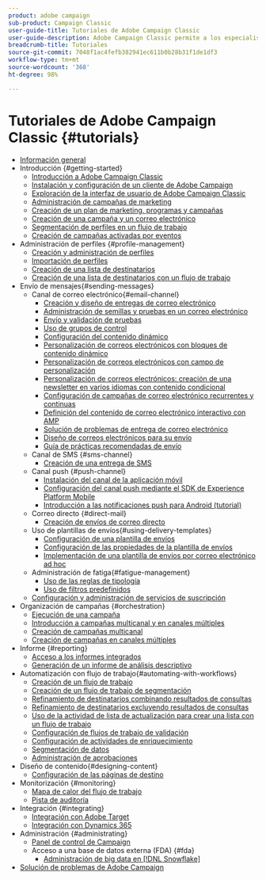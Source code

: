 ```yaml
---
product: adobe campaign
sub-product: Campaign Classic
user-guide-title: Tutoriales de Adobe Campaign Classic
user-guide-description: Adobe Campaign Classic permite a los especialistas en marketing diseñar experiencias de clientes de varios canales y proporciona un entorno para la organización de campañas visuales, la administración de interacciones en tiempo real y la ejecución en varios canales.
breadcrumb-title: Tutoriales
source-git-commit: 7048f1ac4fefb382941ec611b0b28b31f1de1df3
workflow-type: tm+mt
source-wordcount: '368'
ht-degree: 98%

---
```



# Tutoriales de Adobe Campaign Classic {#tutorials}

+ [Información general](/help/overview.md)
+ Introducción {#getting-started}
   + [Introducción a Adobe Campaign Classic](/help/getting-started/introduction-to-adobe-campaign-classic.md)
   + [Instalación y configuración de un cliente de Adobe Campaign](/help/getting-started/install-and-setup-the-adobe-campaign-client.md)
   + [Exploración de la interfaz de usuario de Adobe Campaign Classic](/help/getting-started/exploring-the-adobe-campaign-classic-user-interface.md)
   + [Administración de campañas de marketing](/help/getting-started/managing-marketing-campaigns.md)
   + [Creación de un plan de marketing, programas y campañas](/help/getting-started/creating-a-marketing-plan-programs-and-campaigns.md)
   + [Creación de una campaña y un correo electrónico](/help/getting-started/creating-a-campaign-and-an-email.md)
   + [Segmentación de perfiles en un flujo de trabajo](/help/getting-started/targeting-profiles-in-a-workflow.md)
   + [Creación de campañas activadas por eventos](/help/getting-started/create-event-triggered-campaigns.md)
+ Administración de perfiles {#profile-management}
   + [Creación y administración de perfiles](/help/profile-management/create-and-manage-profiles.md)
   + [Importación de perfiles](/help/data-management/importing-profiles.md)
   + [Creación de una lista de destinatarios](/help/profile-management/creating-a-list-of-recipients.md)
   + [Creación de una lista de destinatarios con un flujo de trabajo](/help/profile-management/creating-a-list-of-recipients-with-a-workflow.md)
+ Envío de mensajes{#sending-messages}
   + Canal de correo electrónico{#email-channel}
      + [Creación y diseño de entregas de correo electrónico](/help/sending-messages/email-channel/create-and-design-email-deliveries.md)
      + [Administración de semillas y pruebas en un correo electrónico](/help/sending-messages/email-channel/managing-seed-and-proofs.md)
      + [Envío y validación de pruebas](/help/sending-messages/email-channel/send-and-validate-proofs.md)
      + [Uso de grupos de control](/help/sending-messages/email-channel/use-control-groups.md)
      + [Configuración del contenido dinámico](/help/sending-messages/email-channel/configuring-dynamic-content.md)
      + [Personalización de correos electrónicos con bloques de contenido dinámico](/help/sending-messages/email-channel/personalization-with-dynamic-content-blocks.md)
      + [Personalización de correos electrónicos con campo de personalización](/help/sending-messages/email-channel/personalizing-emails-using-personalization-fields.md)
      + [Personalización de correos electrónicos: creación de una newsletter en varios idiomas con contenido condicional](/help/sending-messages/email-channel/personalizing-emails-create-a-multi-lingual-newsletter-using-conditional-content.md)
      + [Configuración de campañas de correo electrónico recurrentes y continuas](/help/sending-messages/recurring-deliveries.md)
      + [Definición del contenido de correo electrónico interactivo con AMP](/help/sending-messages/email-channel/defining-interactive-email-content-with-amp.md)
      + [Solución de problemas de entrega de correo electrónico](/help/sending-messages/email-channel/troubleshooting-email-delivery-issues.md)
      + [Diseño de correos electrónicos para su envío](/help/sending-messages/email-channel/design-emails-for-deliverability.md)
      + [Guía de prácticas recomendadas de envío](https://experienceleague.adobe.com/docs/deliverability-learn/deliverability-best-practice-guide/introduction.html?lang=es)
   + Canal de SMS {#sms-channel}
      + [Creación de una entrega de SMS](/help/sending-messages/mobile-channel/create-a-sms-delivery.md)
   + Canal push {#push-channel}
      + [Instalación del canal de la aplicación móvil](/help/sending-messages/mobile-channel/installing-the-mobile-app-channel.md)
      + [Configuración del canal push mediante el SDK de Experience Platform Mobile](/help/sending-messages/mobile-channel/configure-push-using-aep-mobile-sdk.md)
      + [Introducción a las notificaciones push para Android (tutorial)](https://experienceleague.adobe.com/docs/campaign-classic-learn/getting-started-with-push-notifications-for-android/introduction.html?lang=es)
   + Correo directo {#direct-mail}
      + [Creación de envíos de correo directo](/help/sending-messages/direct-mail/creating-direct-mail-deliveries.md)
   + Uso de plantillas de envíos{#using-delivery-templates}
      + [Configuración de una plantilla de envíos](/help/sending-messages/using-delivery-templates/configuring-a-delivery-template.md)
      + [Configuración de las propiedades de la plantilla de envíos](/help/sending-messages/using-delivery-templates/setting-delivery-template-properties.md)
      + [Implementación de una plantilla de envíos por correo electrónico ad hoc](/help/sending-messages/using-delivery-templates/deploying-ad-hoc-email-delivery-template.md)
   + Administración de fatiga{#fatigue-management}
      + [Uso de las reglas de tipología](/help/sending-messages/fatigue-management/typology-rules-for-fatigue-management.md)
      + [Uso de filtros predefinidos](/help/sending-messages/fatigue-management/fatigue-management-using-filters.md)
   + [Configuración y administración de servicios de suscripción](/help/sending-messages/configuring-and-managing-subscription-services.md)
+ Organización de campañas {#orchestration}
   + [Ejecución de una campaña](/help/orchestrating-campaigns/executing-a-campaign.md)
   + [Introducción a campañas multicanal y en canales múltiples](/help/orchestrating-campaigns/introduction-to-cross-and-multi-channel-campaigns.md)
   + [Creación de campañas multicanal](/help/orchestrating-campaigns/multi-channel-campaigns.md)
   + [Creación de campañas en canales múltiples](/help/orchestrating-campaigns/cross-channel-campaigns.md)
+ Informe {#reporting}
   + [Acceso a los informes integrados](/help/reporting/accessing-built-in-reports.md)
   + [Generación de un informe de análisis descriptivo](/help/reporting/generating-a-descriptive-analysis-report.md)
+ Automatización con flujo de trabajo{#automating-with-workflows}
   + [Creación de un flujo de trabajo](/help/automating-with-workflows/creating-a-workflow.md)
   + [Creación de un flujo de trabajo de segmentación](/help/automating-with-workflows/creating-a-targeting-workflow.md)
   + [Refinamiento de destinatarios combinando resultados de consultas](/help/automating-with-workflows/refining-targets-by-combining-query-results.md)
   + [Refinamiento de destinatarios excluyendo resultados de consultas](/help/automating-with-workflows/refining-targets-by-excluding-query-results.md)
   + [Uso de la actividad de lista de actualización para crear una lista con un flujo de trabajo](/help/automating-with-workflows/using-the-update-list-activity.md)
   + [Configuración de flujos de trabajo de validación](/help/automating-with-workflows/validation-flow-configuration.md)
   + [Configuración de actividades de enriquecimiento](/help/automating-with-workflows/enrichment-activity.md)
   + [Segmentación de datos](/help/data-management/data-segmentation.md)
   + [Administración de aprobaciones](/help/automating-with-workflows/managing-approvals.md)
+ Diseño de contenido{#designing-content}
   + [Configuración de las páginas de destino](/help/designing-content/configure-landingpages.md)
+ Monitorización {#monitoring}
   + [Mapa de calor del flujo de trabajo](/help/monitoring-campaign-classic/workflow-heatmap.md)
   + [Pista de auditoría](/help/monitoring-campaign-classic/audit-trail.md)
+ Integración {#integrating}
   + [Integración con Adobe Target](/help/integrations/target-integration.md)
   + [Integración con Dynamics 365](/help/integrations/dynamics365-integration.md)
+ Administración {#administrating}
   + [Panel de control de Campaign](https://experienceleague.adobe.com/docs/campaign-classic-learn/control-panel/control-panel-overview.html?lang=es)
   + Acceso a una base de datos externa (FDA) {#fda}
      + [Administración de big data en [!DNL Snowflake]](/help/administrating/snowflake/big-data-segmentation-on-snowflake.md)
+ [Solución de problemas de Adobe Campaign](https://experienceleague.adobe.com/docs/campaign-classic-learn/troubleshooting/overview.html?lang=es)
